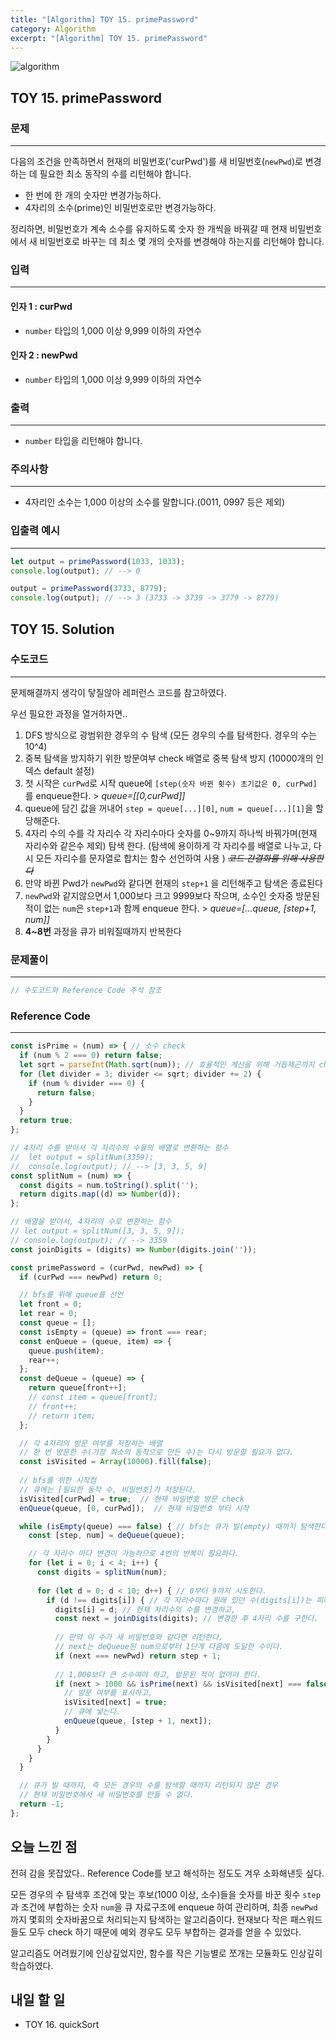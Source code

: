 ```yaml
---
title: "[Algorithm] TOY 15. primePassword"
category: Algorithm
excerpt: "[Algorithm] TOY 15. primePassword"
---
```


![algorithm](https://user-images.githubusercontent.com/83164003/131701318-f0ff36c4-1fcc-4f21-b978-18a9d8ec3386.jpg)
## TOY 15. primePassword
### 문제
---
다음의 조건을 만족하면서 현재의 비밀번호('curPwd')를 새 비밀번호(`newPwd`)로 변경하는 데 필요한 최소 동작의 수를 리턴해야 합니다.

- 한 번에 한 개의 숫자만 변경가능하다.
- 4자리의 소수(prime)인 비밀번호로만 변경가능하다.

정리하면, 비밀번호가 계속 소수를 유지하도록 숫자 한 개씩을 바꿔갈 때 현재 비밀번호에서 새 비밀번호로 바꾸는 데 최소 몇 개의 숫자를 변경해야 하는지를 리턴해야 합니다.


### 입력
---
#### 인자 1 : curPwd
- `number` 타입의 1,000 이상 9,999 이하의 자연수

#### 인자 2 : newPwd
- `number` 타입의 1,000 이상 9,999 이하의 자연수

### 출력
---
- `number` 타입을 리턴해야 합니다.

### 주의사항
---
- 4자리인 소수는 1,000 이상의 소수를 말합니다.(0011, 0997 등은 제외)

### 입출력 예시
---
```javascript
let output = primePassword(1033, 1033);
console.log(output); // --> 0

output = primePassword(3733, 8779);
console.log(output); // --> 3 (3733 -> 3739 -> 3779 -> 8779)
```

## TOY 15. Solution
### 수도코드
---
문제해결까지 생각이 닿질않아 레퍼런스 코드를 참고하였다.

우선 필요한 과정을 열거하자면.. 

1. DFS 방식으로 광범위한 경우의 수 탐색 (모든 경우의 수를 탐색한다. 경우의 수는 10^4)
2. 중복 탐색을 방지하기 위한 방문여부 check 배열로 중복 탐색 방지 (10000개의 인덱스 default 설정)
3. 첫 시작은 `curPwd`로 시작 queue에 `[step(숫자 바뀐 횟수) 초기값은 0, curPwd]` 를 enqueue한다. > *queue=[[0,curPwd]]*
4.  queue에 담긴 값을 꺼내어 `step = queue[...][0]`, `num = queue[...][1]`을 할당해준다.
6. 4자리 수의 수를 각 자리수 각 자리수마다 숫자를 0~9까지 하나씩 바꿔가며(현재 자리수와 같은수 제외) 탐색  한다. (탐색에 용이하게 각 자리수를 배열로 나누고, 다시 모든 자리수를 문자열로 합치는 함수 선언하여 사용 ) ~~*코드 간결화를 위해 사용한다*~~
7. 만약 바뀐 Pwd가 `newPwd`와 같다면 현재의 `step+1` 을 리턴해주고 탐색은 종료된다
8. `newPwd`와 같지않으면서 1,000보다 크고 9999보다 작으며, 소수인 숫자중 방문된 적이 없는 `num`은 `step+1`과 함께 enqueue 한다.  > *queue=[...queue, [step+1, num]]*
9. **4~8번** 과정을 큐가 비워질때까지 반복한다


### 문제풀이
---
```javascript 
// 수도코드와 Reference Code 주석 참조
```
### Reference Code
---
```javascript
const isPrime = (num) => { // 소수 check
  if (num % 2 === 0) return false; 
  let sqrt = parseInt(Math.sqrt(num)); // 효율적인 계산을 위해 거듭제곤까지 check
  for (let divider = 3; divider <= sqrt; divider += 2) {
    if (num % divider === 0) {
      return false;
    }
  }
  return true;
};

// 4자리 수를 받아서 각 자리수의 수들의 배열로 변환하는 함수
//  let output = splitNum(3359);
//  console.log(output); // --> [3, 3, 5, 9]
const splitNum = (num) => {
  const digits = num.toString().split('');
  return digits.map((d) => Number(d));
};

// 배열을 받아서, 4자리의 수로 변환하는 함수
// let output = splitNum([3, 3, 5, 9]);
// console.log(output); // --> 3359
const joinDigits = (digits) => Number(digits.join(''));

const primePassword = (curPwd, newPwd) => {
  if (curPwd === newPwd) return 0;

  // bfs를 위해 queue를 선언
  let front = 0;
  let rear = 0;
  const queue = [];
  const isEmpty = (queue) => front === rear;
  const enQueue = (queue, item) => {
    queue.push(item);
    rear++;
  };
  const deQueue = (queue) => {
    return queue[front++];
    // const item = queue[front];
    // front++;
    // return item;
  };

  // 각 4자리의 방문 여부를 저장하는 배열
  // 한 번 방문한 수(가장 최소의 동작으로 만든 수)는 다시 방문할 필요가 없다.
  const isVisited = Array(10000).fill(false);
  
  // bfs를 위한 시작점
  // 큐에는 [필요한 동작 수, 비밀번호]가 저장된다.
  isVisited[curPwd] = true;  // 현재 비밀번호 방문 check
  enQueue(queue, [0, curPwd]);  // 현재 비밀번호 부터 시작

  while (isEmpty(queue) === false) { // bfs는 큐가 빌(empty) 때까지 탐색한다.
    const [step, num] = deQueue(queue);

    // 각 자리수 마다 변경이 가능하므로 4번의 반복이 필요하다.
    for (let i = 0; i < 4; i++) {
      const digits = splitNum(num);
      
      for (let d = 0; d < 10; d++) { // 0부터 9까지 시도한다.
        if (d !== digits[i]) { // 각 자리수마다 원래 있던 수(digits[i])는 피해야 한다.
          digits[i] = d; // 현재 자리수의 수를 변경하고,
          const next = joinDigits(digits); // 변경한 후 4자리 수를 구한다.
          
          // 만약 이 수가 새 비밀번호와 같다면 리턴한다.
          // next는 deQueue된 num으로부터 1단계 다음에 도달한 수이다.
          if (next === newPwd) return step + 1;
          
          // 1,000보다 큰 소수여야 하고, 방문된 적이 없어야 한다.
          if (next > 1000 && isPrime(next) && isVisited[next] === false) {
            // 방문 여부를 표시하고,
            isVisited[next] = true;
            // 큐에 넣는다.
            enQueue(queue, [step + 1, next]);
          }
        }
      }
    }
  }

  // 큐가 빌 때까지, 즉 모든 경우의 수를 탐색할 때까지 리턴되지 않은 경우
  // 현재 비밀번호에서 새 비밀번호를 만들 수 없다.
  return -1;
};
```
## 오늘 느낀 점
전혀 감을 못잡았다.. Reference Code를 보고 해석하는 정도도 겨우 소화해낸듯 싶다. 

모든 경우의 수 탐색후 조건에 맞는 후보(1000 이상, 소수)들을 숫자를 바꾼 횟수 `step`과 조건에 부합하는 숫자 `num`을 큐 자료구조에 enqueue 하여 관리하며, 최종 `newPwd` 까지 몇회의 숫자바꿈으로 처리되는지 탐색하는 알고리즘이다.  현재보다 작은 패스워드들도 모두 check 하기 때문에 예외 경우도 모두 부합하는 결과를 얻을 수 있었다.
	
알고리즘도 어려웠기에 인상깊었지만, 함수를 작은 기능별로 쪼개는 모듈화도 인상깊히 학습하였다.
	
	
## 내일 할 일
- TOY 16. quickSort
